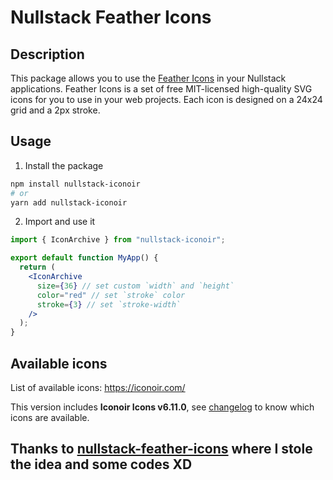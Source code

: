 # Nullstack Feather Icons

## Description

This package allows you to use the [Feather Icons](https://feathericons.com/) in your Nullstack applications. Feather Icons is a set of free MIT-licensed high-quality SVG icons for you to use in your web projects. Each icon is designed on a 24x24 grid and a 2px stroke.

## Usage

1. Install the package

```sh
npm install nullstack-iconoir
# or
yarn add nullstack-iconoir
```

2. Import and use it

```jsx
import { IconArchive } from "nullstack-iconoir";

export default function MyApp() {
  return (
    <IconArchive
      size={36} // set custom `width` and `height`
      color="red" // set `stroke` color
      stroke={3} // set `stroke-width`
    />
  );
}
```

## Available icons

List of available icons: https://iconoir.com/

This version includes **Iconoir Icons v6.11.0**, see [changelog](https://github.com/iconoir-icons/iconoir/releases) to know which icons are available.


## Thanks to [nullstack-feather-icons](https://github.com/fccoelho7/nullstack-feather-icons) where I stole the idea and some codes XD